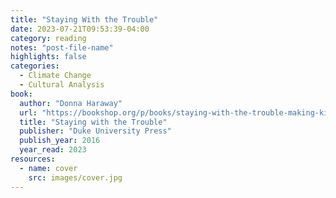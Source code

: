 ```yaml
---
title: "Staying With the Trouble"
date: 2023-07-21T09:53:39-04:00
category: reading
notes: "post-file-name"
highlights: false
categories:
  - Climate Change
  - Cultural Analysis
book:
  author: "Donna Haraway"
  url: "https://bookshop.org/p/books/staying-with-the-trouble-making-kin-in-the-chthulucene-donna-j-haraway/10926669"
  title: "Staying with the Trouble"
  publisher: "Duke University Press"
  publish_year: 2016
  year_read: 2023
resources:
  - name: cover
    src: images/cover.jpg
---
```


